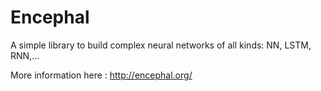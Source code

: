 # Encephal
A simple library to build complex neural networks of all kinds: NN, LSTM, RNN,...

More information here : http://encephal.org/
